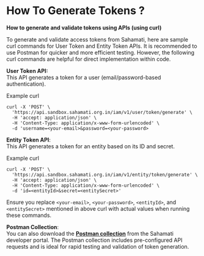 # How To Generate Tokens ?

**How to generate and validate tokens using APIs (using curl)**

To generate and validate access tokens from Sahamati, here are sample curl commands for User Token and Entity Token APIs. It is recommended to use Postman for quicker and more efficient testing. However, the following curl commands are helpful for direct implementation within code.

**User Token API:**\
This API generates a token for a user (email/password-based authentication).

Example curl &#x20;

```
curl -X 'POST' \
  'https://api.sandbox.sahamati.org.in/iam/v1/user/token/generate' \
  -H 'accept: application/json' \
  -H 'Content-Type: application/x-www-form-urlencoded' \
  -d 'username=<your-email>&password=<your-password>
```

**Entity Token API**:\
This API generates a token for an entity based on its ID and secret.

Example curl

```
curl -X 'POST' \
  'https://api.sandbox.sahamati.org.in/iam/v1/entity/token/generate' \
  -H 'accept: application/json' \
  -H 'Content-Type: application/x-www-form-urlencoded' \
  -d 'id=<entityId>&secret=<entitySecret>'
```

Ensure you replace `<your-email>`, `<your-password>`, `<entityId>`, and `<entitySecret>` mentioned in above curl with actual values when running these commands.

**Postman Collection**:\
You can also download the [**Postman collection**](https://developer.sahamati.org.in/technical-specifications/identity-and-access-management#token-generation-apis) from the Sahamati developer portal. The Postman collection includes pre-configured API requests and is ideal for rapid testing and validation of token generation.
